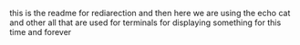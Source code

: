  this is the readme for rediarection and then here we are using the echo cat and other all that are used for terminals for 
displaying something for this time and forever 
